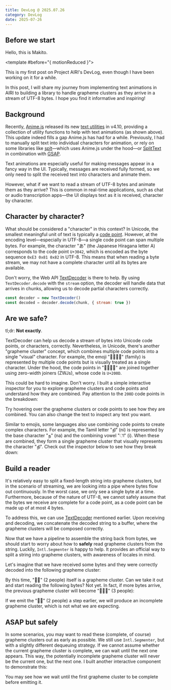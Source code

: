 ```yaml
---
title: DevLog @ 2025.07.26
category: DevLog
date: 2025-07-26
---
```


<script setup>
import CharacterMatcher from './CharacterMatcher.vue'
import GraphemeClusterAssembler from './GraphemeClusterAssembler.vue'
import GraphemeClusterInspector from './GraphemeClusterInspector.vue'
import RollingText from './RollingText.vue'
</script>

## Before we start

<RollingText text-2xl>
Hello, this is Makito.

<template #before="{ motionReduced }">
<div text-sm>
<template v-if="!motionReduced">

> **AIRI is working towards being a11y-friendly!** <br />
> Animations in this post can be turned off with the "Reduce Motion" toggle in the top-right corner.

</template>
<template v-else>

> **Animations are turned off.** <br />
> You can turn them on with the "Reduce Motion" toggle in the top-right corner.

</template>
</div>
</template>
</RollingText>

This is my first post on Project AIRI's DevLog, even though I have been working on it for a while.

In this post, I will share my journey from implementing text animations in AIRI to building a library to handle grapheme clusters as they arrive in a stream of UTF-8 bytes. I hope you find it informative and inspiring!

## Background

Recently, [Anime.js](https://animejs.com/) released its new [text utilities](https://animejs.com/documentation/text) in v4.10, providing a collection of utility functions to help with text animations (as shown above). This update indeed fills a gap Anime.js has had for a while. Previously, I had to manually split text into individual characters for animation, or rely on some libraries like [splt](https://www.spltjs.com/)—which uses Anime.js under the hood—or [SplitText](https://gsap.com/docs/v3/Plugins/SplitText/) in combination with [GSAP](https://gsap.com/).

Text animations are especially useful for making messages appear in a fancy way in the UI. Typically, messages are received fully formed, so we only need to split the received text into characters and animate them.

However, what if we want to read a stream of UTF-8 bytes and animate them as they arrive? This is common in real-time applications, such as chat or audio transcription apps—the UI displays text as it is received, character by character.

## Character by character?

What should be considered a "character" in this context? In Unicode, the smallest meaningful unit of text is typically a [code point](https://www.unicode.org/versions/Unicode14.0.0/ch02.pdf#G25564). However, at the encoding level—especially in UTF-8—a single code point can span multiple bytes. For example, the character "あ" (the Japanese Hiragana letter A) corresponds to the code point `U+3042`, which is encoded as the byte sequence `0xE3 0x81 0x82` in UTF-8. This means that when reading a byte stream, we may not have a complete character until all its bytes are available.

Don't worry, the Web API [TextDecoder](https://developer.mozilla.org/en-US/docs/Web/API/TextDecoder) is there to help. By using `TextDecoder.decode` with the `stream` option, the decoder will handle data that arrives in chunks, allowing us to decode partial characters correctly.

```javascript
const decoder = new TextDecoder()
const decoded = decoder.decode(chunk, { stream: true })
```

## Are we safe?

tl;dr: **Not exactly**.

TextDecoder can help us decode a stream of bytes into Unicode code points, or characters, correctly. Nevertheless, in Unicode, there's another "grapheme cluster" concept, which combines multiple code points into a single "visual" character. For example, the emoji "👩‍👩‍👧‍👦" (family) is represented by multiple code points but is visually treated as a single character. Under the hood, the code points in "👩‍👩‍👧‍👦" are joined together using zero-width joiners (ZWJs), whose code is `U+200D`.

This could be hard to imagine. Don't worry. I built a simple interactive inspector for you to explore grapheme clusters and code points and understand how they are combined. Pay attention to the `200D` code points in the breakdown:

<GraphemeClusterInspector initText="👩‍👩‍👧‍👦🏄‍♀️🤼‍♂️🙋‍♀️" />

<div text-sm text-center>

Try hovering over the grapheme clusters or code points to see how they are combined. You can also change the text to inspect any text you want.

</div>

Similar to emojis, some languages also use combining code points to create complex characters. For example, the Tamil letter "நி" (ni) is represented by the base character "ந" (na) and the combining vowel "ி" (i). When these are combined, they form a single grapheme cluster that visually represents the character "நி". Check out the inspector below to see how they break down:

<GraphemeClusterInspector initText="நிกำषिक्षि" /> <!-- cSpell:disable-line -->

## Build a reader

It's relatively easy to split a fixed-length string into grapheme clusters, but in the scenario of streaming, we are looking into a pipe where bytes flow out continuously. In the worst case, we only see a single byte at a time. Furthermore, because of the nature of UTF-8, we cannot safely assume that the bytes we receive are complete for a code point, as a code point can be made up of at most 4 bytes.

To address this, we can use [TextDecoder](https://developer.mozilla.org/en-US/docs/Web/API/TextDecoder) mentioned earlier. Upon receiving and decoding, we concatenate the decoded string to a buffer, where the grapheme clusters will be composed correctly.

Now that we have a pipeline to assemble the string back from bytes, we should start to worry about how to <b title="Because safety first" underline="~ dotted" cursor-help>safely</b> read grapheme clusters from the string. Luckily, `Intl.Segmenter` is happy to help. It provides an official way to split a string into grapheme clusters, with awareness of locales in mind.

Let's imagine that we have received some bytes and they were correctly decoded into the following grapheme cluster:

<div flex="~ row items-center justify-center gap-1">
<GraphemeClusterAssembler :characters="[...'👩‍👧']" />
</div>

By this time, "👩‍👧" (2 people) itself is a grapheme cluster. Can we take it out and start reading the following bytes? Not yet. In fact, if more bytes arrive, the previous grapheme cluster will become "👩‍👧‍👦" (3 people):

<div flex="~ row items-center justify-center gap-1">
<GraphemeClusterAssembler :characters="['👩‍👧', '‍', '👦']" />
</div>

If we emit the "👩‍👧" (2 people) a step earlier, we will produce an incomplete grapheme cluster, which is not what we are expecting.

## ASAP but safely

In some scenarios, you may want to read these (complete, of course) grapheme clusters out as early as possible. We still use `Intl.Segmenter`, but with a slightly different dequeuing strategy. If we cannot assume whether the current grapheme cluster is complete, we can wait until the next one appears. This way, the potentially incomplete grapheme cluster will never be the current one, but the next one. I built another interactive component to demonstrate this:

<CharacterMatcher />

<div text-sm text-center>

You may see how we wait until the first grapheme cluster to be complete before emitting it.

</div>
